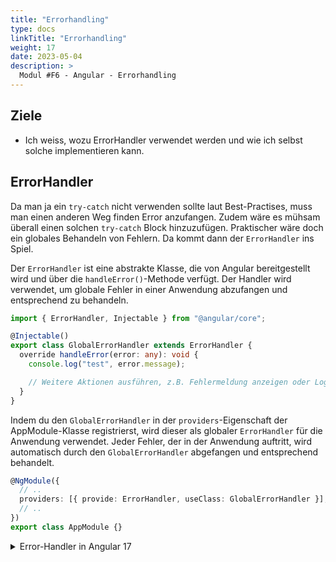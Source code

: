 ```yaml
---
title: "Errorhandling"
type: docs
linkTitle: "Errorhandling"
weight: 17
date: 2023-05-04
description: >
  Modul #F6 - Angular - Errorhandling
---
```


## Ziele

- Ich weiss, wozu ErrorHandler verwendet werden und wie ich selbst solche implementieren kann.

## ErrorHandler

Da man ja ein `try-catch` nicht verwenden sollte laut Best-Practises, muss man einen anderen Weg finden Error anzufangen. Zudem wäre es mühsam überall einen solchen `try-catch` Block hinzuzufügen.
Praktischer wäre doch ein globales Behandeln von Fehlern. Da kommt dann der `ErrorHandler` ins Spiel.

Der `ErrorHandler` ist eine abstrakte Klasse, die von Angular bereitgestellt wird und über die `handleError()`-Methode verfügt. Der Handler wird verwendet, um globale Fehler in einer Anwendung abzufangen und entsprechend zu behandeln.

```typescript
import { ErrorHandler, Injectable } from "@angular/core";

@Injectable()
export class GlobalErrorHandler extends ErrorHandler {
  override handleError(error: any): void {
    console.log("test", error.message);

    // Weitere Aktionen ausführen, z.B. Fehlermeldung anzeigen oder Logging durchführen
  }
}
```

Indem du den `GlobalErrorHandler` in der `providers`-Eigenschaft der AppModule-Klasse registrierst, wird dieser als globaler `ErrorHandler` für die Anwendung verwendet. Jeder Fehler, der in der Anwendung auftritt, wird automatisch durch den `GlobalErrorHandler` abgefangen und entsprechend behandelt.

```typescript
@NgModule({
  // ..
  providers: [{ provide: ErrorHandler, useClass: GlobalErrorHandler }],
  // ..
})
export class AppModule {}
```

<details>
<summary>Error-Handler in Angular 17</summary>

Der Error-Handler beleibt in Angular 17 gleich zum erstellen, nur das verwenden ist anders.

Man muss ihn neu im `app.config.ts` angeben, das sieht dann wie folgt aus:

```ts
export const appConfig: ApplicationConfig = {
  providers: [
    provideRouter(routes),
    provideHttpClient(withInterceptors([authInterceptor])),
    {
      provide: ErrorHandler,
      useClass: GlobalErrorHandler,
    },
  ],
};
```

Wenn man den Error-Handler auch bei Service-Subscription verwenden möchte. Muss man einen Interceptor dafür verwenden, dieser fängt dann die Error ab, welche vom Service kommen.

```ts
import { HttpInterceptorFn } from "@angular/common/http";
import { catchError, throwError } from "rxjs";

export const errorInterceptor: HttpInterceptorFn = (req, next) => {
  return next(req).pipe(
    catchError((error) => {
      return throwError(() => error);
    }),
  );
};
```

Diesen Interceptor muss man dann, wie andere auch, im `app.config.ts` angeben.

```ts
export const appConfig: ApplicationConfig = {
  providers: [
    provideRouter(routes),
    provideHttpClient(withInterceptors([authInterceptor, errorInterceptor])),
    {
      provide: ErrorHandler,
      useClass: GlobalErrorHandler,
    },
  ],
};
```

</details>
